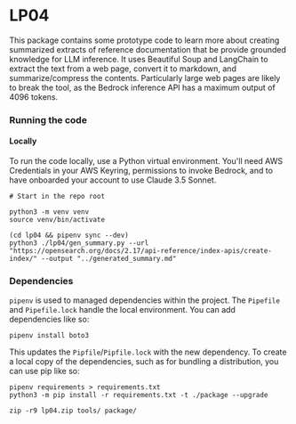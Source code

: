 # LP04

This package contains some prototype code to learn more about creating summarized extracts of reference documentation that be provide grounded knowledge for LLM inference.  It uses Beautiful Soup and LangChain to extract the text from a web page, convert it to markdown, and summarize/compress the contents.  Particularly large web pages are likely to break the tool, as the Bedrock inference API has a maximum output of 4096 tokens.

### Running the code

#### Locally
To run the code locally, use a Python virtual environment.  You'll need AWS Credentials in your AWS Keyring, permissions to invoke Bedrock, and to have onboarded your account to use Claude 3.5 Sonnet.

```
# Start in the repo root

python3 -m venv venv
source venv/bin/activate

(cd lp04 && pipenv sync --dev)
python3 ./lp04/gen_summary.py --url "https://opensearch.org/docs/2.17/api-reference/index-apis/create-index/" --output "../generated_summary.md"
```

### Dependencies
`pipenv` is used to managed dependencies within the project.  The `Pipefile` and `Pipefile.lock` handle the local environment.  You can add dependencies like so:

```
pipenv install boto3
```

This updates the `Pipfile`/`Pipfile.lock` with the new dependency.  To create a local copy of the dependencies, such as for bundling a distribution, you can use pip like so:

```
pipenv requirements > requirements.txt
python3 -m pip install -r requirements.txt -t ./package --upgrade

zip -r9 lp04.zip tools/ package/
```